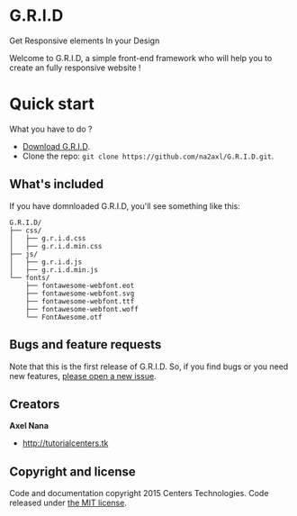 # G.R.I.D
Get Responsive elements In your Design

Welcome to G.R.I.D, a simple front-end framework who will help you to create an fully responsive website !

# Quick start

What you have to do ?

* [Download G.R.I.D](https://github.com/na2axl/files/G.R.I.D.zip).
* Clone the repo: `git clone https://github.com/na2axl/G.R.I.D.git`.

## What's included

If you have domnloaded G.R.I.D, you'll see something like this:

```
G.R.I.D/
├── css/
│   ├── g.r.i.d.css
│   ├── g.r.i.d.min.css
├── js/
│   ├── g.r.i.d.js
│   ├── g.r.i.d.min.js
└── fonts/
    ├── fontawesome-webfont.eot
    ├── fontawesome-webfont.svg
    ├── fontawesome-webfont.ttf
    ├── fontawesome-webfont.woff
    └── FontAwesome.otf
```

## Bugs and feature requests

Note that this is the first release of G.R.I.D. So, if you find bugs or you need new features, [please open a new issue](https://github.com/na2axl/G.R.I.D/issues/new).

## Creators

**Axel Nana**

* <http://tutorialcenters.tk>

## Copyright and license

Code and documentation copyright 2015 Centers Technologies. Code released under [the MIT license](https://github.com/na2axl/G.R.I.D/blob/master/LICENSE).
